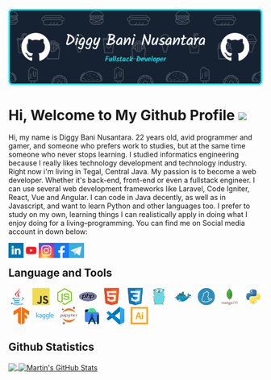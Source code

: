 ![Header](./github-header-image.png)

# Hi, Welcome to My Github Profile ![](https://komarev.com/ghpvc/?username=diggynusantara&label=PROFILE+VISITS)

Hi, my name is Diggy Bani Nusantara. 22 years old, avid programmer and gamer, and someone who prefers work to studies, but at the same time someone who never stops learning. I studied informatics engineering because I really likes technology development and technology industry. Right now i'm living in Tegal, Central Java. My passion is to become a web developer. Whether it's back-end, front-end or even a fullstack engineer. I can use several web development frameworks like Laravel, Code Igniter, React, Vue and Angular. I can code in Java decently, as well as in Javascript, and want to learn Python and other languages too. I prefer to study on my own, learning things I can realistically apply in doing what I enjoy doing for a living–programming.
You can find me on Social media account in down below:

<a href="https://linkedin.com/in/diggynusantara" target="blank"><img align="left" src="https://raw.githubusercontent.com/edent/SuperTinyIcons/master/images/svg/linkedin.svg" alt="xtenzq" width="30px" /></a>
<a href="https://www.youtube.com/channel/UCLaD_M6YDTUt_TfOrk1f4zg" target="blank"><img align="left" src="https://raw.githubusercontent.com/edent/SuperTinyIcons/master/images/svg/youtube.svg" alt="xtenzq" width="30px" /></a>
<a href="https://instagram.com/diggynusantara" target="blank"><img align="left" src="https://raw.githubusercontent.com/edent/SuperTinyIcons/master/images/svg/instagram.svg" alt="xtenzq" width="30px" /></a>
<a href="https://fb.com/diggynusantara" target="blank"><img align="left" src="https://raw.githubusercontent.com/edent/SuperTinyIcons/master/images/svg/facebook.svg" alt="xtenzq" width="30px" /></a>
<a href="https://t.me/diggynusantara">
  <img align="left" alt="Diggy Nusantara Telegram" width="30px" src="https://raw.githubusercontent.com/edent/SuperTinyIcons/master/images/svg/telegram.svg" />
</a>
</br>

## Language and Tools
<p align="left">
<a href="#" target="_blank"> <img src="https://raw.githubusercontent.com/devicons/devicon/master/icons/java/java-original.svg" alt="java" width="35" height="35"/></a> &nbsp;
<a href="#" target="_blank"> <img src="https://raw.githubusercontent.com/devicons/devicon/master/icons/javascript/javascript-original.svg" alt="javascript" width="35" height="35"/></a> &nbsp;
<a href="#" target="_blank"> <img src="https://raw.githubusercontent.com/devicons/devicon/master/icons/nodejs/nodejs-original.svg" alt="nodejs" width="35" height="35"/></a> &nbsp;
<a href="#" target="_blank"> <img src="https://raw.githubusercontent.com/devicons/devicon/master/icons/php/php-original.svg" alt="php" width="35" height="35"/></a> &nbsp;
<a href="#" target="_blank"> <img src="https://raw.githubusercontent.com/devicons/devicon/master/icons/html5/html5-original.svg" alt="html5" width="35" height="35"/></a> &nbsp;
<a href="#" target="_blank"> <img src="https://raw.githubusercontent.com/devicons/devicon/master/icons/css3/css3-original.svg" alt="css3" width="35" height="35"/></a> &nbsp;
<a href="#" target="_blank"> <img src="https://raw.githubusercontent.com/devicons/devicon/master/icons/go/go-original.svg" alt="go" width="35" height="35"/></a> &nbsp;
<a href="#" target="_blank"> <img src="https://raw.githubusercontent.com/devicons/devicon/master/icons/docker/docker-original.svg" alt="docker" width="35" height="35"/></a> &nbsp;
<a href="#" target="_blank"> <img src="https://raw.githubusercontent.com/devicons/devicon/master/icons/yarn/yarn-original.svg" alt="yarn" width="35" height="35"/></a> &nbsp;
<a href="#" target="_blank"> <img src="https://raw.githubusercontent.com/devicons/devicon/master/icons/mongodb/mongodb-original-wordmark.svg" alt="mongodb" width="35" height="35"/></a> &nbsp;
<a href="#" target="_blank"> <img src="https://raw.githubusercontent.com/devicons/devicon/master/icons/python/python-original.svg" alt="python" width="35" height="35"/></a> &nbsp;
<a href="#" target="_blank"> <img src="https://raw.githubusercontent.com/devicons/devicon/master/icons/tensorflow/tensorflow-original.svg" alt="tensorflow" width="35" height="35"/></a> &nbsp;
<a href="#" target="_blank"> <img src="https://raw.githubusercontent.com/devicons/devicon/master/icons/kaggle/kaggle-original-wordmark.svg" alt="kaggle" width="35" height="35"/></a> &nbsp;
<a href="#" target="_blank"> <img src="https://raw.githubusercontent.com/devicons/devicon/master/icons/jupyter/jupyter-original-wordmark.svg" alt="jupyter" width="35" height="35"/></a> &nbsp;
<a href="#" target="_blank"> <img src="https://raw.githubusercontent.com/devicons/devicon/master/icons/androidstudio/androidstudio-original.svg" alt="androidstudio" width="35" height="35"/></a> &nbsp;
<a href="#" target="_blank"> <img src="https://raw.githubusercontent.com/devicons/devicon/master/icons/vscode/vscode-original.svg" alt="vscode" width="35" height="35"/></a> &nbsp;
<a href="#" target="_blank"> <img src="https://raw.githubusercontent.com/devicons/devicon/master/icons/illustrator/illustrator-line.svg" alt="illustrator" width="35" height="35"/></a> &nbsp;
  
## Github Statistics
<a href="https://github.com/diggynusantara/diggynusantara">
  <img align="center" src="https://github-readme-stats.vercel.app/api/top-langs/?username=diggynusantara&hide=java,html,tex&title_color=ffffff&text_color=c9cacc&icon_color=2bbc8a&bg_color=1d1f21&langs_count=3" />
</a>

<a href="https://github.com/diggynusantara/diggynusantara">
  <img align="center" src="https://github-readme-stats.vercel.app/api?username=diggynusantara&show_icons=true&line_height=27&count_private=true&title_color=ffffff&text_color=c9cacc&icon_color=2bbc8a&bg_color=1d1f21" alt="Martin's GitHub Stats" />
</a>

[1.2]: http://i.imgur.com/wWzX9uB.png 
[2.2]: http://i.imgur.com/9I6NRUm.png 
[3.2]: https://raw.githubusercontent.com/MartinHeinz/MartinHeinz/master/linkedin-3-16.png (LinkedIn icon without padding)

[1]: https://twitter.com/diggynusantara
[2]: https://github.com/diggynusantara
[3]: https://www.linkedin.com/in/diggynusantara
<!---
diggynusantara/diggynusantara is a ✨ special ✨ repository because its `README.md` (this file) appears on your GitHub profile.
You can click the Preview link to take a look at your changes.
--->
